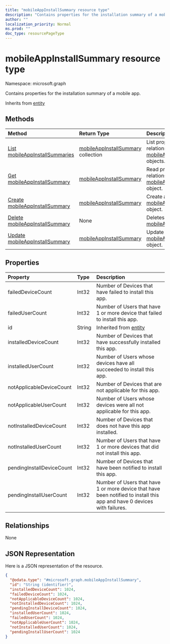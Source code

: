 ```yaml
---
title: "mobileAppInstallSummary resource type"
description: "Contains properties for the installation summary of a mobile app."
author: ""
localization_priority: Normal
ms.prod: ""
doc_type: resourcePageType
---
```


# mobileAppInstallSummary resource type


Namespace: microsoft.graph

Contains properties for the installation summary of a mobile app.


Inherits from [entity](../resources/entity.md)

## Methods
|Method|Return Type|Description|
|:---|:---|:---|
|[List mobileAppInstallSummaries](../api/intune-apps-mobileappinstallsummary-list.md)|[mobileAppInstallSummary](../resources/intune-apps-mobileappinstallsummary.md) collection|List properties and relationships of the [mobileAppInstallSummary](../resources/mobileappinstallsummary.md) objects.|
|[Get mobileAppInstallSummary](../api/intune-apps-mobileappinstallsummary-get.md)|[mobileAppInstallSummary](../resources/intune-apps-mobileappinstallsummary.md)|Read properties and relationships of the [mobileAppInstallSummary](../resources/intune-apps-mobileappinstallsummary.md) object.|
|[Create mobileAppInstallSummary](../api/intune-apps-mobileappinstallsummary-create.md)|[mobileAppInstallSummary](../resources/intune-apps-mobileappinstallsummary.md)|Create a new [mobileAppInstallSummary](../resources/intune-apps-mobileappinstallsummary.md) object.|
|[Delete mobileAppInstallSummary](../api/intune-apps-mobileappinstallsummary-delete.md)|None|Deletes a [mobileAppInstallSummary](../resources/intune-apps-mobileappinstallsummary.md).|
|[Update mobileAppInstallSummary](../api/intune-apps-mobileappinstallsummary-update.md)|[mobileAppInstallSummary](../resources/intune-apps-mobileappinstallsummary.md)|Update the properties of a [mobileAppInstallSummary](../resources/intune-apps-mobileappinstallsummary.md) object.|

## Properties
|Property|Type|Description|
|:---|:---|:---|
|failedDeviceCount|Int32|Number of Devices that have failed to install this app.|
|failedUserCount|Int32|Number of Users that have 1 or more device that failed to install this app.|
|id|String| Inherited from [entity](../resources/entity.md)|
|installedDeviceCount|Int32|Number of Devices that have successfully installed this app.|
|installedUserCount|Int32|Number of Users whose devices have all succeeded to install this app.|
|notApplicableDeviceCount|Int32|Number of Devices that are not applicable for this app.|
|notApplicableUserCount|Int32|Number of Users whose devices were all not applicable for this app.|
|notInstalledDeviceCount|Int32|Number of Devices that does not have this app installed.|
|notInstalledUserCount|Int32|Number of Users that have 1 or more devices that did not install this app.|
|pendingInstallDeviceCount|Int32|Number of Devices that have been notified to install this app.|
|pendingInstallUserCount|Int32|Number of Users that have 1 or more device that have been notified to install this app and have 0 devices with failures.|

## Relationships
None

## JSON Representation
Here is a JSON representation of the resource.
<!-- {
  "blockType": "resource",
  "keyProperty": "id",
  "@odata.type": "microsoft.graph.mobileAppInstallSummary",
  "baseType": "microsoft.graph.entity",
  "openType": false
}
-->
``` json
{
  "@odata.type": "#microsoft.graph.mobileAppInstallSummary",
  "id": "String (identifier)",
  "installedDeviceCount": 1024,
  "failedDeviceCount": 1024,
  "notApplicableDeviceCount": 1024,
  "notInstalledDeviceCount": 1024,
  "pendingInstallDeviceCount": 1024,
  "installedUserCount": 1024,
  "failedUserCount": 1024,
  "notApplicableUserCount": 1024,
  "notInstalledUserCount": 1024,
  "pendingInstallUserCount": 1024
}
```

